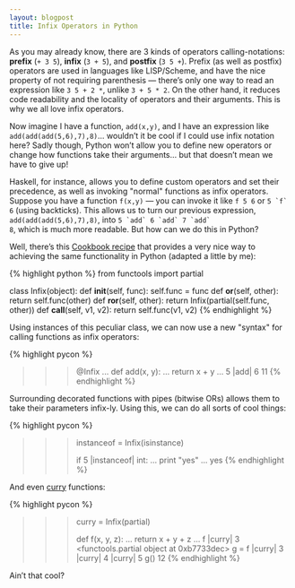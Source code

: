 ```yaml
---
layout: blogpost
title: Infix Operators in Python
---
```


As you may already know, there are 3 kinds of operators calling-notations: **prefix** (`+ 3 5`), 
**infix** (`3 + 5`), and **postfix** (`3 5 +`). Prefix (as well as postfix) operators are used 
in languages like LISP/Scheme, and have the nice property of not requiring parenthesis — 
there’s only one way to read an expression like `3 5 + 2 *`, unlike `3 + 5 * 2`. 
On the other hand, it reduces code readability and the locality of operators and their arguments.
This is why we all love infix operators.

Now imagine I have a function, `add(x,y)`, and I have an expression like `add(add(add(5,6),7),8)`...
wouldn’t it be cool if I could use infix notation here? Sadly though, Python won’t allow you to 
define new operators or change how functions take their arguments... but that doesn’t 
mean we have to give up!

Haskell, for instance, allows you to define custom operators and set their precedence, as well 
as invoking "normal" functions as infix operators. Suppose you have a function `f(x,y)` — you 
can invoke it like `f 5 6` or <code>5 \`f\` 6</code> (using backticks). This allows us to turn 
our previous expression, `add(add(add(5,6),7),8)`, into <code>5 \`add\` 6 \`add\` 7 \`add\` 8</code>, 
which is much more readable. But how can we do this in Python?

Well, there’s this [Cookbook recipe](http://code.activestate.com/recipes/384122-infix-operators/) 
that provides a very nice way to achieving the same functionality in Python (adapted a little by me):

{% highlight python %}
from functools import partial

class Infix(object):
    def __init__(self, func):
        self.func = func
    def __or__(self, other):
        return self.func(other)
    def __ror__(self, other):
        return Infix(partial(self.func, other))
    def __call__(self, v1, v2):
        return self.func(v1, v2)
{% endhighlight %}

Using instances of this peculiar class, we can now use a new "syntax" for calling functions as 
infix operators:

{% highlight pycon %}
>>> @Infix
... def add(x, y):
...     return x + y
...
>>> 5 |add| 6
11
{% endhighlight %}

Surrounding decorated functions with pipes (bitwise ORs) allows them to take their parameters 
infix-ly. Using this, we can do all sorts of cool things:

{% highlight pycon %}
>>> instanceof = Infix(isinstance)
>>>
>>> if 5 |instanceof| int:
...     print "yes"
...
yes
{% endhighlight %}

And even [curry](http://en.wikipedia.org/wiki/Currying) functions:

{% highlight pycon %}
>>> curry = Infix(partial)
>>>
>>> def f(x, y, z):
...     return x + y + z
...
>>> f |curry| 3
<functools.partial object at 0xb7733dec>
>>> g = f |curry| 3 |curry| 4 |curry| 5
>>> g()
12
{% endhighlight %}

Ain’t that cool?

